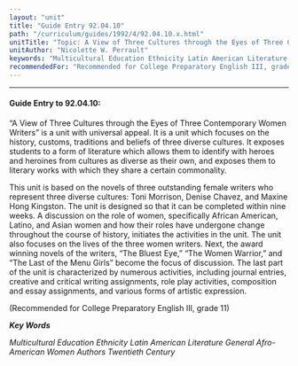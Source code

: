 ```yaml
---
layout: "unit"
title: "Guide Entry 92.04.10"
path: "/curriculum/guides/1992/4/92.04.10.x.html"
unitTitle: "Topic: A View of Three Cultures through the Eyes of Three Contemporary Women Writers"
unitAuthor: "Nicolette W. Perrault"
keywords: "Multicultural Education Ethnicity Latin American Literature General Afro-American Women Authors Twentieth Century"
recommendedFor: "Recommended for College Preparatory English III, grade 11"
---
```

<body>
<hr/>
<h4>
Guide Entry to 92.04.10:
</h4>
“A View of Three Cultures through the Eyes of Three Contemporary Women Writers” is a unit with universal appeal. It is a unit which focuses on the history, customs, traditions and beliefs of three diverse cultures. It exposes students to a form of literature which allows them to identify with heroes and heroines from cultures as diverse as their own, and exposes them to literary works with which they share a certain commonality.
<p>
This unit is based on the novels of three outstanding female writers who represent three diverse cultures: Toni Morrison, Denise Chavez, and Maxine Hong Kingston. The unit is designed so that it can be completed within nine weeks. A discussion on the role of women, specifically African American, Latino, and Asian women and how their roles have undergone change throughout the course of history, initiates the activities in the unit. The unit also focuses on the lives of the three women writers. Next, the award winning novels of the writers, “The Bluest Eye,” “The Women Warrior,” and “The Last of the Menu Girls” become the focus of discussion. The last part of the unit is characterized by numerous activities, including journal entries, creative and critical writing assignments, role play activities, composition and essay assignments, and various forms of artistic expression.
</p>
<p>
(Recommended for College Preparatory English III, grade 11)
</p>
<p>
<b>
<i>
Key Words
</i>
</b>
<br/>
</p>
<p>
<i>
Multicultural Education Ethnicity Latin American Literature General Afro-American Women Authors Twentieth Century
</i>
</p>
</body>